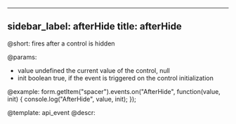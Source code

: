 
---
sidebar_label: afterHide
title: afterHide
---          

@short: fires after a control is hidden
 

@params:
- value     undefined   the current value of the control, null
- init      boolean     true, if the event is triggered on the control initialization


@example:
form.getItem("spacer").events.on("AfterHide", function(value, init) {
    console.log("AfterHide", value, init);
});


@template: api_event
@descr:


